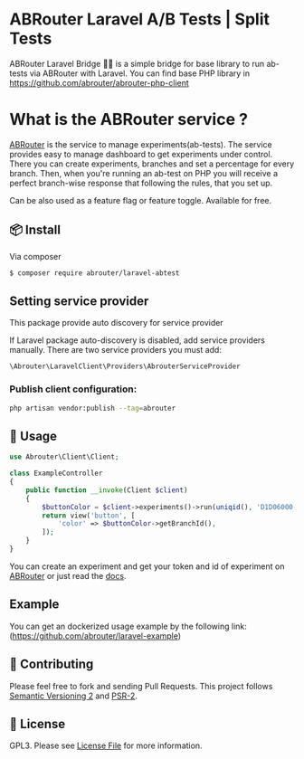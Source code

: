 # ABRouter Laravel A/B Tests | Split Tests

ABRouter Laravel Bridge :construction_worker_woman: is a simple bridge for base library to run ab-tests via ABRouter with Laravel.
You can find base PHP library in https://github.com/abrouter/abrouter-php-client

# What is the ABRouter service ? 

[ABRouter](https://abrouter.com) is the service to manage experiments(ab-tests). The service provides easy to manage dashboard to get experiments under control.
There you can create experiments, branches and set a percentage for every branch. Then, when you're running an ab-test on PHP you will receive a perfect branch-wise response that following the rules, that you set up.

Can be also used as a feature flag or feature toggle.
Available for free. 

## :package: Install
Via composer

``` bash
$ composer require abrouter/laravel-abtest
```

## Setting service provider
This package provide auto discovery for service provider

If Laravel package auto-discovery is disabled, add service providers manually. There are two service providers you must add:

```
\Abrouter\LaravelClient\Providers\AbrouterServiceProvider
```

### Publish client configuration:

```bash
php artisan vendor:publish --tag=abrouter
```


## :rocket: Usage

```php
use Abrouter\Client\Client;

class ExampleController
{
    public function __invoke(Client $client)
    {
        $buttonColor = $client->experiments()->run(uniqid(), 'D1D06000-0000-0000-00005030');
        return view('button', [
            'color' => $buttonColor->getBranchId(),
        ]);
    }
}
```

You can create an experiment and get your token and id of experiment on [ABRouter](https://abrouter.com) or just read the [docs](https://abrouter.com/en/docs). 


## Example
You can get an dockerized usage example by the following link: (https://github.com/abrouter/laravel-example)

## :wrench: Contributing

Please feel free to fork and sending Pull Requests. This project follows [Semantic Versioning 2](http://semver.org) and [PSR-2](http://www.php-fig.org/psr/psr-2/).

## :page_facing_up: License

GPL3. Please see [License File](LICENSE) for more information.
